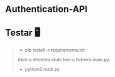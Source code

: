 # Authentication-API

<h1> Testar 🖥 </h1>

> - pip install -r requirements.txt
> 
> Abrir o diretório onde tem o ficheiro main.py:
> 
> - python3 main.py
